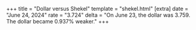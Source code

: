 +++
title = "Dollar versus Shekel"
template = "shekel.html"
[extra]
date = "June 24, 2024"
rate = "3.724"
delta = "On June 23, the dollar was 3.759. The dollar became 0.937% weaker."
+++
